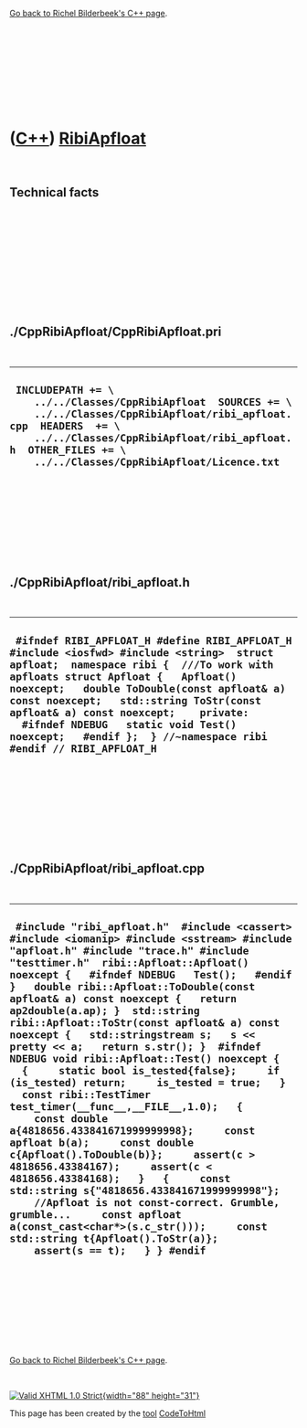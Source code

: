 

[Go back to Richel Bilderbeek's C++ page](Cpp.htm).

 

 

 

 

 

([C++](Cpp.htm)) [RibiApfloat](CppRibiApfloat.htm)
==================================================

 

Technical facts
---------------

 

 

 

 

 

 

./CppRibiApfloat/CppRibiApfloat.pri
-----------------------------------

 

  ----------------------------------------------------------------------------------------------------------------------------------------------------------------------------------------------------------------------------------------------------
  ` INCLUDEPATH += \     ../../Classes/CppRibiApfloat  SOURCES += \     ../../Classes/CppRibiApfloat/ribi_apfloat.cpp  HEADERS  += \     ../../Classes/CppRibiApfloat/ribi_apfloat.h  OTHER_FILES += \     ../../Classes/CppRibiApfloat/Licence.txt`
  ----------------------------------------------------------------------------------------------------------------------------------------------------------------------------------------------------------------------------------------------------

 

 

 

 

 

./CppRibiApfloat/ribi\_apfloat.h
--------------------------------

 

  ----------------------------------------------------------------------------------------------------------------------------------------------------------------------------------------------------------------------------------------------------------------------------------------------------------------------------------------------------------------------------------------------------------------------------
  ` #ifndef RIBI_APFLOAT_H #define RIBI_APFLOAT_H  #include <iosfwd> #include <string>  struct apfloat;  namespace ribi {  ///To work with apfloats struct Apfloat {   Apfloat() noexcept;   double ToDouble(const apfloat& a) const noexcept;   std::string ToStr(const apfloat& a) const noexcept;    private:   #ifndef NDEBUG   static void Test() noexcept;   #endif };  } //~namespace ribi  #endif // RIBI_APFLOAT_H`
  ----------------------------------------------------------------------------------------------------------------------------------------------------------------------------------------------------------------------------------------------------------------------------------------------------------------------------------------------------------------------------------------------------------------------------

 

 

 

 

 

./CppRibiApfloat/ribi\_apfloat.cpp
----------------------------------

 

  -------------------------------------------------------------------------------------------------------------------------------------------------------------------------------------------------------------------------------------------------------------------------------------------------------------------------------------------------------------------------------------------------------------------------------------------------------------------------------------------------------------------------------------------------------------------------------------------------------------------------------------------------------------------------------------------------------------------------------------------------------------------------------------------------------------------------------------------------------------------------------------------------------------------------------------------------------------------------------------------------------------------------------------------------------------------------------------------------------------------------------------
  ` #include "ribi_apfloat.h"  #include <cassert> #include <iomanip> #include <sstream> #include "apfloat.h" #include "trace.h" #include "testtimer.h"  ribi::Apfloat::Apfloat() noexcept {   #ifndef NDEBUG   Test();   #endif }   double ribi::Apfloat::ToDouble(const apfloat& a) const noexcept {   return ap2double(a.ap); }  std::string ribi::Apfloat::ToStr(const apfloat& a) const noexcept {   std::stringstream s;   s << pretty << a;   return s.str(); }  #ifndef NDEBUG void ribi::Apfloat::Test() noexcept {   {     static bool is_tested{false};     if (is_tested) return;     is_tested = true;   }   const ribi::TestTimer test_timer(__func__,__FILE__,1.0);   {     const double a{4818656.433841671999999998};     const apfloat b(a);     const double c{Apfloat().ToDouble(b)};     assert(c > 4818656.43384167);     assert(c < 4818656.43384168);   }   {     const std::string s{"4818656.433841671999999998"};     //Apfloat is not const-correct. Grumble, grumble...     const apfloat a(const_cast<char*>(s.c_str()));     const std::string t{Apfloat().ToStr(a)};     assert(s == t);   } } #endif`
  -------------------------------------------------------------------------------------------------------------------------------------------------------------------------------------------------------------------------------------------------------------------------------------------------------------------------------------------------------------------------------------------------------------------------------------------------------------------------------------------------------------------------------------------------------------------------------------------------------------------------------------------------------------------------------------------------------------------------------------------------------------------------------------------------------------------------------------------------------------------------------------------------------------------------------------------------------------------------------------------------------------------------------------------------------------------------------------------------------------------------------------

 

 

 

 

 

[Go back to Richel Bilderbeek's C++ page](Cpp.htm).



 

[![Valid XHTML 1.0 Strict](valid-xhtml10.png){width="88"
height="31"}](http://validator.w3.org/check?uri=referer)

This page has been created by the [tool](Tools.htm)
[CodeToHtml](ToolCodeToHtml.htm)
